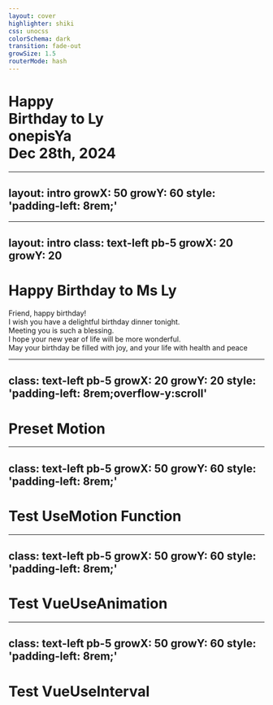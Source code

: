 ```yaml
---
layout: cover
highlighter: shiki
css: unocss
colorSchema: dark
transition: fade-out
growSize: 1.5
routerMode: hash
---
```


<div mt--2>
  <h1 flex="~ col">
    <div>Happy</div>
    <div flex="~ gap3 items-center">
      Birthday to Ly <div i-simple-icons-cakephp/>
    </div>
  <div abs-bl mx-13 my-12 flex="~ col" text-sm text-left>
    <div tracking-widest op50>
      onepisYa
    </div>
    <div text-sm opacity-50>Dec 28th, 2024</div>
  </div>
  </h1>
</div>


---
layout: intro
growX: 50
growY: 60
style: 'padding-left: 8rem;'
---


<Cake/>

---
layout: intro
class: text-left pb-5
growX: 20
growY: 20
---

# Happy Birthday to Ms Ly

<div class="leading-8 opacity-80">
Friend, happy birthday! <br>
I wish you have a delightful birthday dinner tonight. <br>
Meeting you is such a blessing. <br>
I hope your new year of life will be more wonderful. <br>
May your birthday be filled with joy, and your life with health and peace<br>
</div>

---
class: text-left pb-5
growX: 20
growY: 20
style: 'padding-left: 8rem;overflow-y:scroll'
---

# Preset Motion

<MotionPresetViewer />


---
class: text-left pb-5
growX: 50
growY: 60
style: 'padding-left: 8rem;'
---

# Test UseMotion Function

<TestMotion />


---
class: text-left pb-5
growX: 50
growY: 60
style: 'padding-left: 8rem;'
---

# Test VueUseAnimation

<VueUseAnimation />


---
class: text-left pb-5
growX: 50
growY: 60
style: 'padding-left: 8rem;'
---

# Test VueUseInterval

<VueUseInterval />
